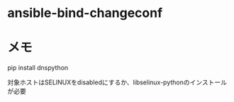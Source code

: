 # ansible-bind-changeconf

# メモ
pip install dnspython

対象ホストはSELINUXをdisabledにするか、libselinux-pythonのインストールが必要
